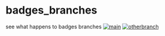 # badges_branches
see what happens to badges branches
[![main](https://github.com/wechorg/badges_branches/actions/workflows/main.yml/badge.svg?branch=dev)](https://github.com/wechorg/badges_branches/actions/workflows/main.yml)
[![otherbranch](https://github.com/wechorg/badges_branches/actions/workflows/otherbranch.yml/badge.svg)](https://github.com/wechorg/badges_branches/actions/workflows/otherbranch.yml)
